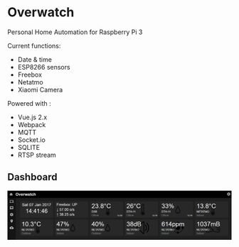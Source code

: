 # Overwatch
Personal Home Automation for Raspberry Pi 3

Current functions:
- Date & time
- ESP8266 sensors
- Freebox 
- Netatmo
- Xiaomi Camera

Powered with :
- Vue.js 2.x
- Webpack
- MQTT
- Socket.io
- SQLITE
- RTSP stream

## Dashboard

![scheme](https://github.com/Wifsimster/overwatch/blob/master/cover.png)
